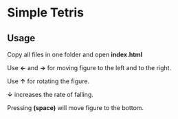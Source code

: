 # Simple Tetris

## Usage
Copy all files in one folder and open **index.html**

Use **&larr;** and **&rarr;** for moving figure to the left and to the right.

Use **&uarr;** for rotating the figure.

**&darr;** increases the rate of falling.

Pressing **(space)** will move figure to the bottom.